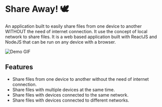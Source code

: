 # Share Away! 🕊️

An application built to easily share files from one device to another WITHOUT the need of internet connection. It use the concept of local network to share files. It is a web based application built with ReactJS and NodeJS that can be run on any device with a browser.

![Demo GIF](./demo.gif)

## Features

- Share files from one device to another without the need of internet connection.
- Share files with multiple devices at the same time.
- Share files with devices connected to the same network.
- Share files with devices connected to different networks.